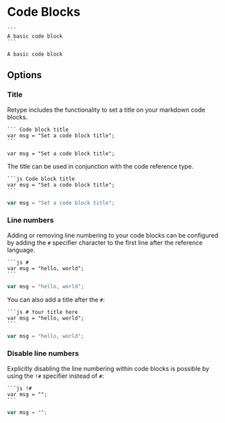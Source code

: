 # Code Blocks

~~~ Sample code block
```
A basic code block
```
~~~

```
A basic code block
```

## Options

### Title

Retype includes the functionality to set a title on your markdown code blocks.

~~~
``` Code block title
var msg = "Set a code block title";
```
~~~

``` Code block title
var msg = "Set a code block title";
```

The title can be used in conjunction with the code reference type.

~~~
```js Code block title
var msg = "Set a code block title";
```
~~~

```js Code block title
var msg = "Set a code block title";
```

### Line numbers

Adding or removing line numbering to your code blocks can be configured by adding the `#` specifier character to the first line after the reference language.

~~~
```js #
var msg = "hello, world";
```
~~~

```js #
var msg = "hello, world";
```

You can also add a title after the `#`:

~~~
```js # Your title here
var msg = "hello, world";
```
~~~

```js # Your title here
var msg = "hello, world";
```

### Disable line numbers

Explicitly disabling the line numbering within code blocks is possible by using the `!#` specifier instead of `#`:

~~~
```js !#
var msg = "";
```
~~~

```js !#
var msg = "";
```